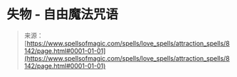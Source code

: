 <!--yml

category: 未分类

date: 2024-06-12 18:43:26

-->

# 失物 - 自由魔法咒语

> 来源：[https://www.spellsofmagic.com/spells/love_spells/attraction_spells/8142/page.html#0001-01-01](https://www.spellsofmagic.com/spells/love_spells/attraction_spells/8142/page.html#0001-01-01)
